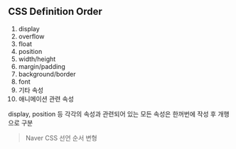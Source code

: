 ## CSS Definition Order

1. display
2. overflow
3. float
4. position
5. width/height
6. margin/padding
7. background/border
8. font
9. 기타 속성
10. 애니메이션 관련 속성

display, position 등 각각의 속성과 관련되어 있는 모든 속성은 한꺼번에 작성 후 개행으로 구분

> Naver CSS 선언 순서 변형